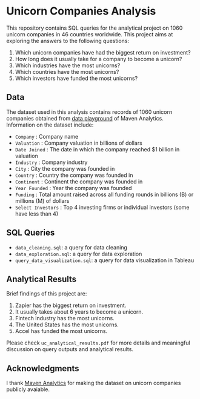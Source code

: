 # Unicorn Companies Analysis

This repository contains SQL queries for the analytical project on 1060 unicorn companies in 46 countries worldwide. This project aims at exploring the answers to the following questions:

1. Which unicorn companies have had the biggest return on investment?
2. How long does it usually take for a company to become a unicorn?
3. Which industries have the most unicorns?
4. Which countries have the most unicorns?
5. Which investors have funded the most unicorns?

## Data

The dataset used in this analysis contains records of 1060 unicorn companies obtained from [data playground](https://www.mavenanalytics.io/data-playground?order=date_added%2Cdesc&search=unicorn) of Maven Analytics. <br />
Information on the dataset include:

- `Company` : Company name
- `Valuation` : Company valuation in billions of dollars
- `Date Joined` : The date in which the company reached $1 billion in valuation
- `Industry` : Company industry
- `City` : City the company was founded in
- `Country` : Country the company was founded in
- `Continent` : Continent the company was founded in
- `Year Founded` : Year the company was founded
- `Funding` : Total amount raised across all funding rounds in billions (B) or millions (M) of dollars
- `Select Investors` : Top 4 investing firms or individual investors (some have less than 4)

## SQL Queries

- `data_cleaning.sql`: a query for data cleaning
- `data_exploration.sql`: a query for data exploration
- `query_data_visualization.sql`: a query for data visualization in Tableau

## Analytical Results

Brief findings of this project are:

1. Zapier has the biggest return on investment.
2. It usually takes about 6 years to become a unicorn.
3. Fintech industry has the most unicorns.
4. The United States has the most unicorns.
5. Accel has funded the most unicorns.

Please check `uc_analytical_results.pdf` for more details and meaningful discussion on query outputs and analytical results.

## Acknowledgments

I thank [Maven Analytics](https://www.mavenanalytics.io/) for making the dataset on unicorn companies publicly avaiable.

